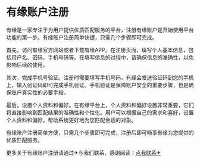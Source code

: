 # 有缘账户注册

有缘是一家专注于为用户提供优质匹配服务的平台，注册有缘账户是开始使用平台功能的第一步。有缘账户注册简单快捷，只需几个步骤即可完成。

首先，访问有缘官方网站或者下载有缘APP。在注册页面，填写个人基本信息，包括用户名、密码、手机号码等。在填写信息的过程中，请确保信息的准确性，以免影响后续的使用。

其次，完成手机号验证。注册时需要填写手机号码，有缘会发送验证码到您的手机上，输入验证码即可完成手机验证。手机验证是保障账户安全的重要步骤，也是确保账户真实性的必要手段。

最后，设置个人资料和偏好。在有缘平台上，个人资料和偏好设置非常重要，它们将直接影响到匹配结果的准确性和个性化。用户可以根据自己的需求和喜好，设置个人资料和偏好，帮助系统更好地为您匹配合适的对象。

有缘账户注册简单方便，只需几个步骤即可完成，注册后即可畅享有缘为您提供的优质匹配服务。

更多关于有缘账户注册请通过✈与我们联系，感谢阅读！[点我联系✈](https://ai.G208.com)
